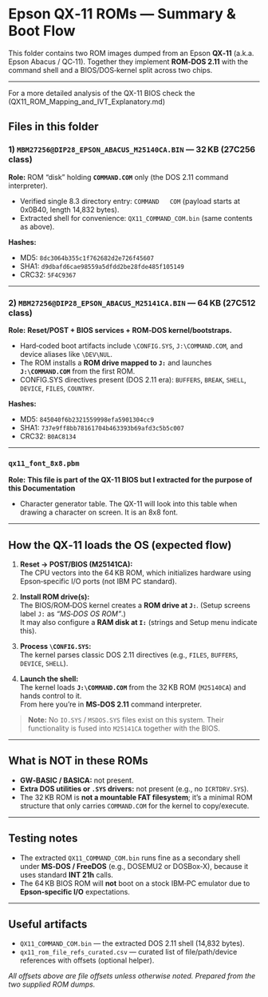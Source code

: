 # Epson QX‑11 ROMs — Summary & Boot Flow

This folder contains two ROM images dumped from an Epson **QX‑11** (a.k.a. Epson Abacus / QC‑11). Together they implement **ROM‑DOS 2.11** with the command shell and a BIOS/DOS‑kernel split across two chips.

---
For a more detailed analysis of the QX-11 BIOS check the (QX11_ROM_Mapping_and_IVT_Explanatory.md)

## Files in this folder

### 1) `MBM27256@DIP28_EPSON_ABACUS_M25140CA.BIN` — 32 KB (27C256 class)
**Role:** ROM “disk” holding **`COMMAND.COM`** only (the DOS 2.11 command interpreter).  
- Verified single 8.3 directory entry: `COMMAND   COM` (payload starts at 0x0B40, length 14,832 bytes).  
- Extracted shell for convenience: `QX11_COMMAND_COM.bin` (same contents as above).

**Hashes:**  
- MD5: `8dc3064b355c1f762682d2e726f45607`  
- SHA1: `d9dbafd6cae98559a5dfdd2be28fde485f105149`  
- CRC32: `5F4C9367`

---

### 2) `MBM27256@DIP28_EPSON_ABACUS_M25141CA.BIN` — 64 KB (27C512 class)
**Role:** **Reset/POST + BIOS services + ROM‑DOS kernel/bootstraps.**  
- Hard‑coded boot artifacts include `\CONFIG.SYS`, `J:\COMMAND.COM`, and device aliases like `\DEV\NUL`.  
- The ROM installs a **ROM drive mapped to `J:`** and launches **`J:\COMMAND.COM`** from the first ROM.  
- CONFIG.SYS directives present (DOS 2.11 era): `BUFFERS`, `BREAK`, `SHELL`, `DEVICE`, `FILES`, `COUNTRY`.

**Hashes:**  
- MD5: `845040f6b2321559998efa5901304cc9`  
- SHA1: `737e9ff8bb78161704b463393b69afd3c5b5c007`  
- CRC32: `B0AC8134`

---
### `qx11_font_8x8.pbm`
**Role:** **This file is part of the QX-11 BIOS but I extracted for the purpose of this Documentation**  
- Character generator table. The QX-11 will look into this table when drawing a character on screen. It is an 8x8 font.  

---
## How the QX‑11 loads the OS (expected flow)

1. **Reset → POST/BIOS (M25141CA):**  
   The CPU vectors into the 64 KB ROM, which initializes hardware using Epson‑specific I/O ports (not IBM PC standard).

2. **Install ROM drive(s):**  
   The BIOS/ROM‑DOS kernel creates a **ROM drive at `J:`**. (Setup screens label `J:` as *“MS‑DOS OS ROM”*.)  
   It may also configure a **RAM disk at `I:`** (strings and Setup menu indicate this).

3. **Process `\CONFIG.SYS`:**  
   The kernel parses classic DOS 2.11 directives (e.g., `FILES`, `BUFFERS`, `DEVICE`, `SHELL`).

4. **Launch the shell:**  
   The kernel loads **`J:\COMMAND.COM`** from the 32 KB ROM (`M25140CA`) and hands control to it.  
   From here you’re in **MS‑DOS 2.11** command interpreter.

> **Note:** No `IO.SYS` / `MSDOS.SYS` files exist on this system. Their functionality is fused into `M25141CA` together with the BIOS.

---

## What is NOT in these ROMs

- **GW‑BASIC / BASICA:** not present.  
- **Extra DOS utilities or `.SYS` drivers:** not present (e.g., no `ICRTDRV.SYS`).  
- The 32 KB ROM is **not a mountable FAT filesystem**; it’s a minimal ROM structure that only carries `COMMAND.COM` for the kernel to copy/execute.

---

## Testing notes

- The extracted `QX11_COMMAND_COM.bin` runs fine as a secondary shell under **MS‑DOS / FreeDOS** (e.g., DOSEMU2 or DOSBox‑X), because it uses standard **INT 21h** calls.  
- The 64 KB BIOS ROM will **not** boot on a stock IBM‑PC emulator due to **Epson‑specific I/O** expectations.

---

## Useful artifacts

- `QX11_COMMAND_COM.bin` — the extracted DOS 2.11 shell (14,832 bytes).  
- `qx11_rom_file_refs_curated.csv` — curated list of file/path/device references with offsets (optional helper).

*All offsets above are file offsets unless otherwise noted. Prepared from the two supplied ROM dumps.*

